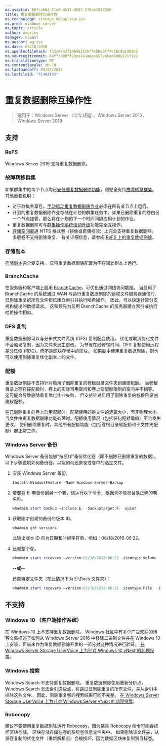 ```yaml
---
ms.assetid: 60fca6b2-f1c0-451f-858f-2f6ab350d220
title: 重复数据删除互操作性
ms.technology: storage-deduplication
ms.prod: windows-server
ms.topic: article
author: wmgries
manager: klaasl
ms.author: wgries
ms.date: 09/16/2016
ms.openlocfilehash: fb3c9842f1d698151bffebbe5f77618c8b19b366
ms.sourcegitcommit: 6aff3d88ff22ea141a6ea6572a5ad8dd6321f199
ms.translationtype: MT
ms.contentlocale: zh-CN
ms.lasthandoff: 09/27/2019
ms.locfileid: "71403195"
---
```

# <a name="data-deduplication-interoperability"></a>重复数据删除互操作性

> 适用于：Windows Server （半年频道），Windows Server 2016，Windows Server 2019

## <a name="supported"></a>支持

### <a name="refs"></a>ReFS
Windows Server 2019 支持重复数据删除。 

### <a name="failover-clustering"></a>故障转移群集

如果群集中的每个节点均已[安装重复数据删除功能](install-enable.md#install-dedup)，则完全支持[故障转移群集](../..//failover-clustering/failover-clustering-overview.md)。 其他重要说明：

* 对于群集共享卷，[手动启动重复数据删除作业](run.md#running-dedup-jobs-manually)必须在所有者节点上运行。
* 计划的重复数据删除作业存储在计划的群集任务中，如果已删除重复的卷由另一个节点接管，那么将在计划的下一个时间间隔应用计划的作业。
* 重复数据删除可与[群集操作系统滚动升级](../..//failover-clustering/cluster-operating-system-rolling-upgrade.md)功能完全互操作。
* [存储空间直通](../storage-spaces/storage-spaces-direct-overview.md) NTFS 格式卷（镜像或奇偶校验）上完全支持重复数据删除。 多层卷不支持删除重复。 有关详细信息，请参阅 [ReFS 上的重复数据删除](#unsupported)。

### <a name="storage-replica"></a>存储副本
[存储副本](../storage-replica/storage-replica-overview.md)完全受支持。 应将重复数据删除配置为不在辅助副本上运行。

### <a name="branchcache"></a>BranchCache
在服务器和客户端上启用 [BranchCache](../../networking/branchcache/branchcache.md)，可优化通过网络访问数据。 当启用了 BranchCache 的系统通过 WAN 与运行重复数据删除的远程文件服务器通信时，已删除重复的所有文件都已建立索引并执行哈希操作。 因此，可以快速计算分支机构提出的数据请求。 这和预先为启用 BranchCache 的服务器建立索引或执行哈希操作相似。

### <a name="dfs-replication"></a>DFS 复制
重复数据删除可以与分布式文件系统 (DFS) 复制配合使用。 优化或取消优化文件不会触发复制，因为文件未发生更改。 为节省在线传输时间，DFS 复制使用远程差分压缩 (RDC)，而不是区块存储中的区块。 如果副本使用重复数据删除，则也可以使用删除重复优化副本上的文件。

### <a name="quotas"></a>配额
重复数据删除不支持针对启用了删除重复的卷根目录文件夹创建硬配额。 当卷根目录上存在硬配额时，卷上的实际可用空间和卷上受配额限制的空间并不相等。 这可能会导致删除重复优化作业失败。 但支持针对启用了删除重复的卷根目录创建软配额。 

在已删除重复的卷上启用配额时，配额使用的是文件的逻辑大小，而非物理大小。 当文件由重复数据删除功能处理时，配额使用情况（包括任何配额阈值）不会发生更改。 使用删除重复时，其他所有配额功能（包括卷根目录软配额和子文件夹配额）都正常工作。

### <a name="windows-server-backup"></a>Windows Server 备份
Windows Server 备份能够“按原样”备份优化卷（即不删除已删除重复的数据）。 以下步骤说明如何备份卷，以及如何还原卷或卷中的选定文件。
1. 安装 Windows Server 备份。  
    ```PowerShell
    Install-WindowsFeature -Name Windows-Server-Backup
    ```

2. 若要将 E: 卷备份到另一个卷，请运行以下命令，根据具体情况替换正确的卷名称。  
    ```PowerShell
    wbadmin start backup –include:E: -backuptarget:F: -quiet
    ```
3. 获取刚才创建的备份的版本 ID。

    ```PowerShell
    wbadmin get versions
    ```

    此输出版本 ID 将为日期和时间字符串，例如：08/18/2016-06:22。

4. 还原整个卷。
    ```PowerShell
    wbadmin start recovery –version:02/16/2012-06:22 -itemtype:Volume  -items:E: -recoveryTarget:E:
    ```

    **--或--**  

    还原特定文件夹（在此情况下为 E:\Docs 文件夹）：
    ```PowerShell
    wbadmin start recovery –version:02/16/2012-06:22 -itemtype:File  -items:E:\Docs  -recursive
    ```

## <a name="unsupported"></a>不支持

### <a name="windows-10-client-os"></a>Windows 10 （客户端操作系统）
在 Windows 10 上不支持重复数据删除。 Windows 社区中有多个广受欢迎的博客文章描述了如何从 Windows Server 2016 中移除二进制文件并在 Windows 10 上安装，但尚未作为重复数据删除开发的一部分对这种情况进行验证。 [在 Windows Server Storage UserVoice 上为针对 Windows 10 vNext 的此项投票](https://windowsserver.uservoice.com/forums/295056-storage/suggestions/9011008-add-deduplication-support-to-client-os)。

### <a name="windows-search"></a>Windows 搜索
Windows Search 不支持重复数据删除。 重复数据删除使用重新分析点，Windows Search 无法索引这些点，将跳过已删除重复的所有文件，并从索引中排除这些文件。 因此，删除重复卷的搜索结果可能不完整。 [在 Windows Server Storage UserVoice 上为针对 Windows Server vNext 的此项投票](https://windowsserver.uservoice.com/forums/295056-storage/suggestions/17888647-make-windows-search-service-work-with-data-dedupli)。

### <a name="robocopy"></a>Robocopy
建议不要使用重复数据删除运行 Robocopy，因为某些 Robocopy 命令可能会损坏区块存储。 区块存储存储在卷的系统卷信息文件夹中。 如果删除该文件夹，从源卷复制的优化文件（重新解析点）会被损坏，因为数据区块未复制到目标卷。
